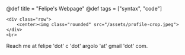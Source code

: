 @def title = "Felipe's Webpage"
@def tags = ["syntax", "code"]

~~~
<div class="row">
    <center><img class="rounded" src="/assets/profile-crop.jpeg">
</div>
<br>
~~~
   
Reach me at felipe 'dot' c 'dot' argolo 'at' gmail 'dot' com.  
